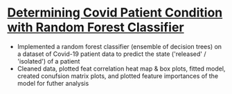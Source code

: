 # [Determining Covid Patient Condition with Random Forest Classifier](https://github.com/HarshaMalireddy/Data-Science-Portfolio/blob/main/Springboard%20Projects/Supervised%20Learning%20Projects/Determining%20Covid%20Patient%20Condition%20with%20Random%20Forest%20Classifier/Determining%20Covid%20Patient%20Condition%20with%20Random%20Forest%20Classifier.ipynb) 
- Implemented a random forest classifier (ensemble of decision trees) on a dataset of Covid-19 patient data to predict the state ('released' / 'isolated') of a patient
- Cleaned data, plotted feat correlation heat map & box plots, fitted model, created conufsion matrix plots, and plotted feature importances of the model for futher analysis 
